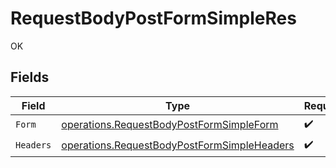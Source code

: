 # RequestBodyPostFormSimpleRes

OK


## Fields

| Field                                                                                                             | Type                                                                                                              | Required                                                                                                          | Description                                                                                                       |
| ----------------------------------------------------------------------------------------------------------------- | ----------------------------------------------------------------------------------------------------------------- | ----------------------------------------------------------------------------------------------------------------- | ----------------------------------------------------------------------------------------------------------------- |
| `Form`                                                                                                            | [operations.RequestBodyPostFormSimpleForm](../../../pkg/models/operations/requestbodypostformsimpleform.md)       | :heavy_check_mark:                                                                                                | N/A                                                                                                               |
| `Headers`                                                                                                         | [operations.RequestBodyPostFormSimpleHeaders](../../../pkg/models/operations/requestbodypostformsimpleheaders.md) | :heavy_check_mark:                                                                                                | N/A                                                                                                               |